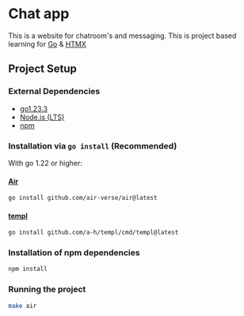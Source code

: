 # Chat app

This is a website for chatroom's and messaging. This is project based learning for [Go](https://go.dev/) & [HTMX](https://htmx.org/)

## Project Setup

### External Dependencies  

- [go1.23.3](https://go.dev/doc/install)
- [Node.js (LTS)](https://nodejs.org/en)
- [npm](https://www.npmjs.com/)

### Installation via `go install` (Recommended)

With go 1.22 or higher:

#### [Air](https://github.com/air-verse/air)

```bash
go install github.com/air-verse/air@latest
```

#### [templ](https://github.com/a-h/templ/tree/v0.2.747)

```bash
go install github.com/a-h/templ/cmd/templ@latest
```

### Installation of npm dependencies

```bash
npm install
```

### Running the project

```bash
make air
```
